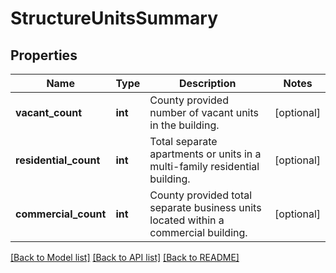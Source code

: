 # StructureUnitsSummary

## Properties
Name | Type | Description | Notes
------------ | ------------- | ------------- | -------------
**vacant_count** | **int** | County provided number of vacant units in the building. | [optional] 
**residential_count** | **int** | Total separate apartments or units in a multi-family residential building. | [optional] 
**commercial_count** | **int** | County provided total separate business units located within a commercial building. | [optional] 

[[Back to Model list]](../../README.md#documentation-for-models) [[Back to API list]](../../README.md#documentation-for-api-endpoints) [[Back to README]](../../README.md)

